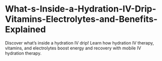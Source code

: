 # What-s-Inside-a-Hydration-IV-Drip-Vitamins-Electrolytes-and-Benefits-Explained
Discover what’s inside a hydration IV drip! Learn how hydration IV therapy, vitamins, and electrolytes boost energy and recovery with mobile IV hydration therapy.
